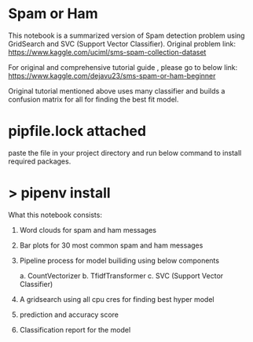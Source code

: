 # Spam or Ham

This  notebook is a summarized version of Spam detection problem using GridSearch and SVC (Support Vector Classifier).
Original problem link:
https://www.kaggle.com/uciml/sms-spam-collection-dataset

For original and comprehensive tutorial guide , please go to below link:
https://www.kaggle.com/dejavu23/sms-spam-or-ham-beginner 

Original tutorial mentioned above uses many classifier and builds a confusion matrix for all for finding the best fit model. 

# pipfile.lock attached

paste the file in your project directory and run below command to install required packages.
# > pipenv install

What this notebook consists:


1. Word clouds for spam and ham messages
2. Bar plots for 30 most common spam and ham messages
3. Pipeline process for model builiding using below components

    a. CountVectorizer
    b. TfidfTransformer
    c. SVC (Support Vector Classifier)
  
4. A gridsearch using all cpu cres for finding best hyper model
5. prediction and accuracy score
6. Classification report for the model
